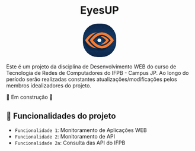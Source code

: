 
<h1 align="center"> EyesUP </h1>

<p align="center"><img src="./public/assets/small.jpg" alt="logo EyesUP" width="90px" style="border-radius: 40px;"></p>

Este é um projeto da disciplina de Desenvolvimento WEB do curso de Tecnologia de Redes de Computadores do IFPB - Campus JP. Ao longo do período serão realizadas constantes atualizações/modificações pelos membros idealizadores do projeto.


:construction: Em construção  :construction:
## :hammer: Funcionalidades do projeto

- `Funcionalidade 1`: Monitoramento de Aplicações WEB
- `Funcionalidade 2`: Monitoramento de API
- `Funcionalidade 2a`: Consulta das API do IFPB




